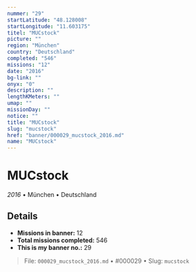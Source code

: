 ```yaml
---
nummer: "29"
startLatitude: "48.128008"
startLongitude: "11.603175"
titel: "MUCstock"
picture: ""
region: "München"
country: "Deutschland"
completed: "546"
missions: "12"
date: "2016"
bg-link: ""
onyx: "0"
description: ""
lengthKMeters: ""
umap: ""
missionDay: ""
notice: ""
title: "MUCstock"
slug: "mucstock"
href: "banner/000029_mucstock_2016.md"
name: "MUCstock"
---
```

# MUCstock

*2016* • München • Deutschland





## Details

- **Missions in banner:** 12
- **Total missions completed:** 546
- **This is my banner no.:** 29






> File: `000029_mucstock_2016.md` • #000029 • Slug: `mucstock`
